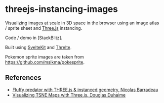 # threejs-instancing-images
Visualizing images at scale in 3D space in the browser using an image atlas / sprite sheet and [Three.js](https://threejs.org/) instancing.

Code / demo in [StackBlitz].

Built using [SvelteKit](https://kit.svelte.dev/) and [Threlte](https://threlte.xyz/).

Pokemon sprite images are taken from https://github.com/msikma/pokesprite.

## References
- [Fluffy predator with THREE.js & instanced geometry, Nicolas Barradeau](http://barradeau.com/blog/?p=1109)
- [Visualizing TSNE Maps with Three.js, Douglas Duhaime](https://douglasduhaime.com/posts/visualizing-tsne-maps-with-three-js.html)